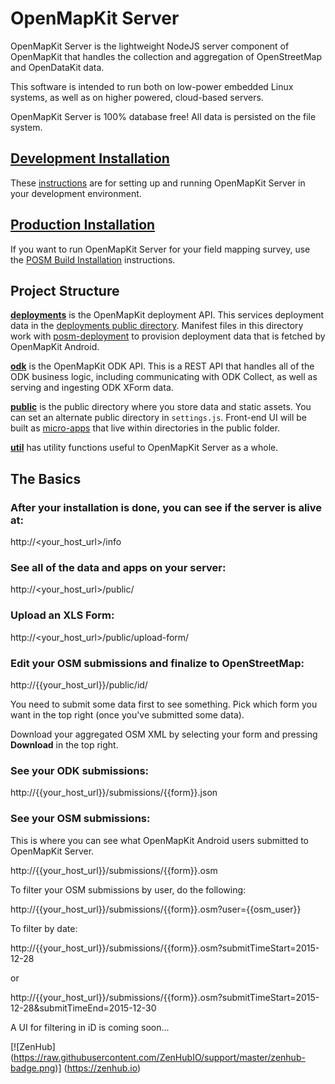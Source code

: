# OpenMapKit Server

OpenMapKit Server is the lightweight NodeJS server component of OpenMapKit that
handles the collection and aggregation of OpenStreetMap and OpenDataKit data.

This software is intended to run both on low-power embedded Linux systems,
as well as on higher powered, cloud-based servers.

OpenMapKit Server is 100% database free! All data is persisted on the file system.

## [Development Installation](docs/development-installation.md)

These [instructions](tree/master/docs/development-installation.md) are for setting up 
and running OpenMapKit Server in your development environment.

## [Production Installation](docs/posm-build-installation.md)

If you want to run OpenMapKit Server for your field mapping survey, use the 
[POSM Build Installation](docs/posm-build-installation.md) instructions.


## Project Structure

[__deployments__](deployments) is the OpenMapKit 
deployment API. This services deployment data in the 
[deployments public directory](public/deployments).
Manifest files in this directory work with [posm-deployment](https://github.com/AmericanRedCross/posm-deployment)
to provision deployment data that is fetched by OpenMapKit Android.

[__odk__](odk) is the OpenMapKit ODK API. 
This is a REST API that handles all of the ODK business logic, including communicating with ODK Collect,
as well as serving and ingesting ODK XForm data.

[__public__](public) is the public directory where 
you store data and static assets. You can set an alternate public directory in `settings.js`. Front-end UI will be built as [micro-apps](https://github.com/AmericanRedCross/OpenMapKitServer/tree/master/public/export-osm) that live within directories in the public folder.

[__util__](util) has utility functions 
useful to OpenMapKit Server as a whole.


## The Basics

### After your installation is done, you can see if the server is alive at:

http://<your_host_url>/info

### See all of the data and apps on your server:

http://<your_host_url>/public/

### Upload an XLS Form:

http://<your_host_url>/public/upload-form/

### Edit your OSM submissions and finalize to OpenStreetMap:

http://{{your_host_url}}/public/id/

You need to submit some data first to see something. Pick which form you 
want in the top right (once you've submitted some data).

Download your aggregated OSM XML by selecting your form and pressing 
__Download__ in the top right.

### See your ODK submissions:

http://{{your_host_url}}/submissions/{{form}}.json

### See your OSM submissions:

This is where you can see what OpenMapKit Android users submitted to 
OpenMapKit Server.

http://{{your_host_url}}/submissions/{{form}}.osm

To filter your OSM submissions by user, do the following:

http://{{your_host_url}}/submissions/{{form}}.osm?user={{osm_user}}

To filter by date:

http://{{your_host_url}}/submissions/{{form}}.osm?submitTimeStart=2015-12-28

or

http://{{your_host_url}}/submissions/{{form}}.osm?submitTimeStart=2015-12-28&submitTimeEnd=2015-12-30

A UI for filtering in iD is coming soon...


[![ZenHub] (https://raw.githubusercontent.com/ZenHubIO/support/master/zenhub-badge.png)] (https://zenhub.io)
